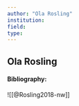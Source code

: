 ```yaml
---
author: "Ola Rosling"
institution:
field:
type:
---
```


## Ola Rosling
#### Bibliography:

![[@Rosling2018-nw]]